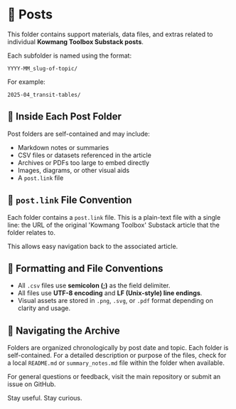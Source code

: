 # 📝 Posts

This folder contains support materials, data files, and extras related to individual **Kowmang Toolbox Substack posts**.

Each subfolder is named using the format:

```
YYYY-MM_slug-of-topic/
```

For example:
```
2025-04_transit-tables/
```

## 📂 Inside Each Post Folder

Post folders are self-contained and may include:

- Markdown notes or summaries
- CSV files or datasets referenced in the article
- Archives or PDFs too large to embed directly
- Images, diagrams, or other visual aids
- A `post.link` file

## 🔗 `post.link` File Convention

Each folder contains a `post.link` file. This is a plain-text file with a single line: the URL of the original 'Kowmang Toolbox' Substack article that the folder relates to.

This allows easy navigation back to the associated article.

## 🧱 Formatting and File Conventions

- All `.csv` files use **semicolon (;)** as the field delimiter.
- All files use **UTF-8 encoding** and **LF (Unix-style) line endings**.
- Visual assets are stored in `.png`, `.svg`, or `.pdf` format depending on clarity and usage.

## 🔎 Navigating the Archive

Folders are organized chronologically by post date and topic. Each folder is self-contained. For a detailed description or purpose of the files, check for a local `README.md` or `summary_notes.md` file within the folder when available.

For general questions or feedback, visit the main repository or submit an issue on GitHub.

Stay useful. Stay curious.


